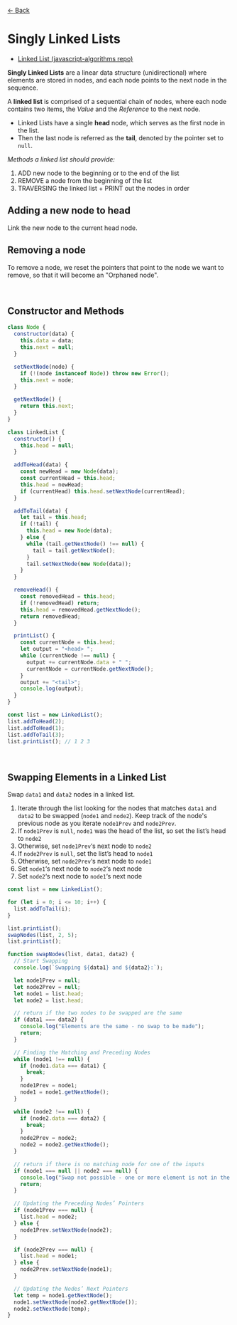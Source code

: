 [&larr; Back](./README.md)

# Singly Linked Lists

- [Linked List (javascript-algorithms repo)](https://github.com/trekhleb/javascript-algorithms/tree/master/src/data-structures/linked-list)

**Singly Linked Lists** are a linear data structure (unidirectional) where elements are stored in nodes, and each node points to the next node in the sequence.

A **linked list** is comprised of a sequential chain of nodes, where each node contains two items, the _Value_ and the _Reference_ to the next node.

- Linked Lists have a single **head** node, which serves as the first node in the list.
- Then the last node is referred as the **tail**, denoted by the pointer set to `null`.

_Methods a linked list should provide:_

1. ADD new node to the beginning or to the end of the list
2. REMOVE a node from the beginning of the list
3. TRAVERSING the linked list + PRINT out the nodes in order

## Adding a new node to head

Link the new node to the current head node.

## Removing a node

To remove a node, we reset the pointers that point to the node we want to remove, so that it will become an "Orphaned node".

<br>

## Constructor and Methods

```js
class Node {
  constructor(data) {
    this.data = data;
    this.next = null;
  }

  setNextNode(node) {
    if (!(node instanceof Node)) throw new Error();
    this.next = node;
  }

  getNextNode() {
    return this.next;
  }
}
```

```js
class LinkedList {
  constructor() {
    this.head = null;
  }

  addToHead(data) {
    const newHead = new Node(data);
    const currentHead = this.head;
    this.head = newHead;
    if (currentHead) this.head.setNextNode(currentHead);
  }

  addToTail(data) {
    let tail = this.head;
    if (!tail) {
      this.head = new Node(data);
    } else {
      while (tail.getNextNode() !== null) {
        tail = tail.getNextNode();
      }
      tail.setNextNode(new Node(data));
    }
  }

  removeHead() {
    const removedHead = this.head;
    if (!removedHead) return;
    this.head = removedHead.getNextNode();
    return removedHead;
  }

  printList() {
    const currentNode = this.head;
    let output = "<head> ";
    while (currentNode !== null) {
      output += currentNode.data + " ";
      currentNode = currentNode.getNextNode();
    }
    output += "<tail>";
    console.log(output);
  }
}

const list = new LinkedList();
list.addToHead(2);
list.addToHead(1);
list.addToTail(3);
list.printList(); // 1 2 3
```

<br>

## Swapping Elements in a Linked List

Swap `data1` and `data2` nodes in a linked list.

1. Iterate through the list looking for the nodes that matches `data1` and `data2` to be swapped (`node1` and `node2`). Keep track of the node's previous node as you iterate `node1Prev` and `node2Prev`.
2. If `node1Prev` is `null`, `node1` was the head of the list, so set the list’s head to `node2`
3. Otherwise, set `node1Prev`‘s next node to `node2`
4. If `node2Prev` is `null`, set the list’s head to `node1`
5. Otherwise, set `node2Prev`‘s next node to `node1`
6. Set `node1`‘s next node to `node2`‘s next node
7. Set `node2`‘s next node to `node1`‘s next node

```js
const list = new LinkedList();

for (let i = 0; i <= 10; i++) {
  list.addToTail(i);
}

list.printList();
swapNodes(list, 2, 5);
list.printList();

function swapNodes(list, data1, data2) {
  // Start Swapping
  console.log(`Swapping ${data1} and ${data2}:`);

  let node1Prev = null;
  let node2Prev = null;
  let node1 = list.head;
  let node2 = list.head;

  // return if the two nodes to be swapped are the same
  if (data1 === data2) {
    console.log("Elements are the same - no swap to be made");
    return;
  }

  // Finding the Matching and Preceding Nodes
  while (node1 !== null) {
    if (node1.data === data1) {
      break;
    }
    node1Prev = node1;
    node1 = node1.getNextNode();
  }

  while (node2 !== null) {
    if (node2.data === data2) {
      break;
    }
    node2Prev = node2;
    node2 = node2.getNextNode();
  }

  // return if there is no matching node for one of the inputs
  if (node1 === null || node2 === null) {
    console.log("Swap not possible - one or more element is not in the list");
    return;
  }

  // Updating the Preceding Nodes’ Pointers
  if (node1Prev === null) {
    list.head = node2;
  } else {
    node1Prev.setNextNode(node2);
  }

  if (node2Prev === null) {
    list.head = node1;
  } else {
    node2Prev.setNextNode(node1);
  }

  // Updating the Nodes’ Next Pointers
  let temp = node1.getNextNode();
  node1.setNextNode(node2.getNextNode());
  node2.setNextNode(temp);
}
```

<br>

<!-- ## Two-Pointer Linked List Techniques

"runner technique"

[cc](https://www.codecademy.com/journeys/front-end-engineer/paths/fecj-22-interview-prep/tracks/fecj-22-linear-data-structures/modules/wdcp-22-singly-linked-lists-d50f2ced-f53c-476d-92e1-1d1ead5b7bbc/articles/two-pointer-linked-list-techniques)

<br> -->
